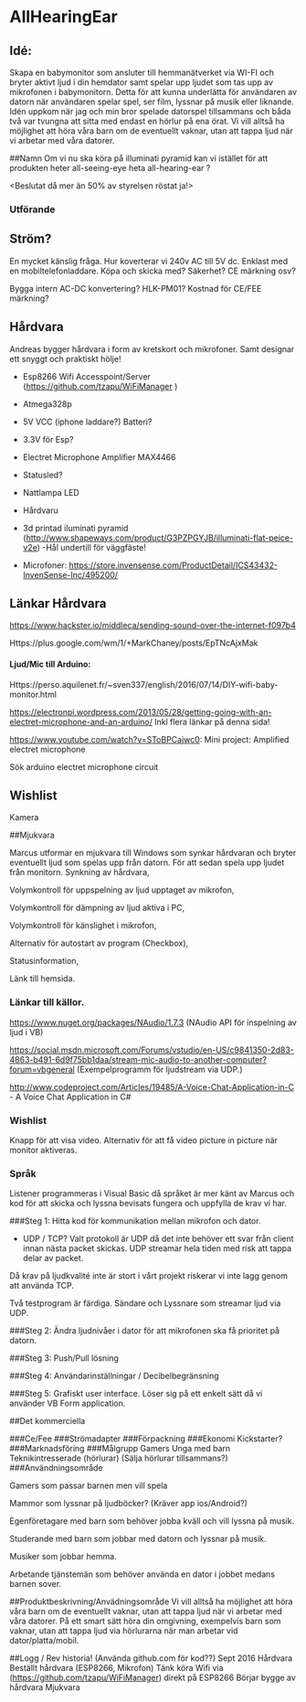 ﻿# AllHearingEar
## Idé:
Skapa en babymonitor som ansluter till hemmanätverket via WI-FI och bryter aktivt ljud i din hemdator samt spelar upp ljudet som tas upp av mikrofonen i babymonitorn.
Detta för att kunna underlätta för användaren av datorn när användaren spelar spel, ser film, lyssnar på musik eller liknande.
Idén uppkom när jag och min bror spelade datorspel tillsammans och båda två var tvungna att sitta med endast en hörlur på ena örat.
Vi vill alltså ha möjlighet att höra våra barn om de eventuellt vaknar, utan att tappa ljud när vi arbetar med våra datorer.

##Namn
Om vi nu ska köra på illuminati pyramid kan vi istället för att produkten heter all-seeing-eye heta all-hearing-ear ?

<Beslutat då mer än 50% av styrelsen röstat ja!>

### Utförande

## Ström?

En mycket känslig fråga.
Hur koverterar vi 240v AC till 5V dc. Enklast med en mobiltelefonladdare.
Köpa och skicka med? Säkerhet? CE märkning osv?

Bygga intern AC-DC konvertering? HLK-PM01? 
Kostnad för CE/FEE märkning?

## Hårdvara

Andreas bygger hårdvara i form av kretskort och mikrofoner. Samt designar ett snyggt och praktiskt hölje!

- Esp8266 Wifi Accesspoint/Server (https://github.com/tzapu/WiFiManager )

- Atmega328p

- 5V VCC (iphone laddare?) Batteri?

- 3.3V för Esp?

- Electret Microphone Amplifier MAX4466

- Statusled?

- Nattlampa LED

- Hårdvaru

- 3d printad iluminati pyramid (http://www.shapeways.com/product/G3PZPGYJB/illuminati-flat-peice-v2e)
-Hål undertill för väggfäste!

- Microfoner: https://store.invensense.com/ProductDetail/ICS43432-InvenSense-Inc/495200/

## Länkar Hårdvara

https://www.hackster.io/middleca/sending-sound-over-the-internet-f097b4

Https://plus.google.com/wm/1/+MarkChaney/posts/EpTNcAjxMak

#### Ljud/Mic till Arduino:

Https://perso.aquilenet.fr/~sven337/english/2016/07/14/DIY-wifi-baby-monitor.html

https://electronpi.wordpress.com/2013/05/28/getting-going-with-an-electret-microphone-and-an-arduino/
Inkl flera länkar på denna sida!

https://www.youtube.com/watch?v=SToBPCajwc0: Mini project: Amplified electret microphone 

Sök arduino electret microphone circuit

## Wishlist
Kamera

##Mjukvara

Marcus utformar en mjukvara till Windows som synkar hårdvaran och bryter eventuellt ljud som spelas upp från datorn. För att sedan spela upp ljudet från monitorn.
Synkning av hårdvara,
 
Volymkontroll för uppspelning av ljud upptaget av mikrofon, 

Volymkontroll för dämpning av ljud aktiva i PC,
 
Volymkontroll för känslighet i mikrofon,
 
Alternativ för autostart av program (Checkbox),
 
Statusinformation, 

Länk till hemsida.

### Länkar till källor.

https://www.nuget.org/packages/NAudio/1.7.3 (NAudio API för inspelning av ljud i VB)

https://social.msdn.microsoft.com/Forums/vstudio/en-US/c9841350-2d83-4863-b491-6d9f75bb1daa/stream-mic-audio-to-another-computer?forum=vbgeneral (Exempelprogramm för ljudstream via UDP.)

http://www.codeproject.com/Articles/19485/A-Voice-Chat-Application-in-C - A Voice Chat Application in C#

### Wishlist
Knapp för att visa video.
Alternativ för att få video picture in picture när monitor aktiveras.

### Språk
Listener programmeras i Visual Basic då språket är mer känt av Marcus och kod för att skicka och lyssna bevisats fungera och uppfylla de krav vi har.

###Steg 1: Hitta kod för kommunikation mellan mikrofon och dator.
- UDP / TCP?
Valt protokoll är UDP då det inte behöver ett svar från client innan nästa packet skickas. UDP streamar hela tiden med risk att tappa delar av packet.
 
Då krav på ljudkvalité inte är stort i vårt projekt riskerar vi inte lagg genom att använda TCP.

Två testprogram är färdiga. Sändare och Lyssnare som streamar ljud via UDP. 

###Steg 2: Ändra ljudnivåer i dator för att mikrofonen ska få prioritet på datorn.

###Steg 3: Push/Pull lösning

###Steg 4: Användarinställningar / Decibelbegränsning

###Steg 5: Grafiskt user interface.
Löser sig på ett enkelt sätt då vi använder VB Form application.

##Det kommerciella

###Ce/Fee
###Strömadapter
###Förpackning
###Ekonomi
Kickstarter?
###Marknadsföring
###Målgrupp
Gamers
Unga med barn
Teknikintresserade (hörlurar) (Sälja hörlurar tillsammans?)
###Användningsområde

Gamers som passar barnen men vill spela

Mammor som lyssnar på ljudböcker? (Kräver app ios/Android?)

Egenföretagare med barn som behöver jobba kväll och vill lyssna på musik.

Studerande med barn som jobbar med datorn och lyssnar på musik.

Musiker som jobbar hemma.

Arbetande tjänstemän som behöver använda en dator i jobbet medans barnen sover.

##Produktbeskrivning/Anvädningsområde
Vi vill alltså ha möjlighet att höra våra barn om de eventuellt vaknar, utan att tappa ljud när vi arbetar med våra datorer.
På ett smart sätt höra din omgivning, exempelvis barn som vaknar, utan att tappa ljud via hörlurarna när man arbetar vid dator/platta/mobil.

##Logg / Rev historia! (Använda github.com för kod??)
Sept 2016
Hårdvara
Beställt hårdvara (ESP8266, Mikrofon)
Tänk köra Wifi via (https://github.com/tzapu/WiFiManager) direkt på ESP8266
Börjar bygge av hårdvara
Mjukvara


